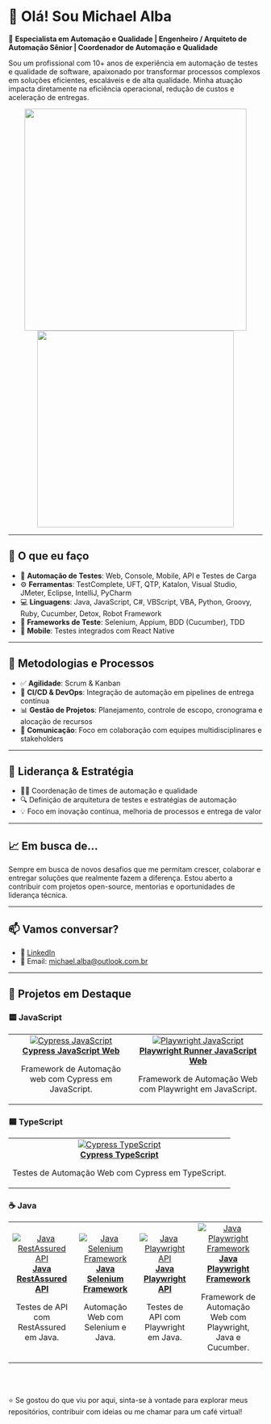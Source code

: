 # 👋 Olá! Sou Michael Alba

🎯 **Especialista em Automação e Qualidade | Engenheiro / Arquiteto de Automação Sênior | Coordenador de Automação e Qualidade**

Sou um profissional com 10+ anos de experiência em automação de testes e qualidade de software, apaixonado por transformar processos complexos em soluções eficientes, escaláveis e de alta qualidade. Minha atuação impacta diretamente na eficiência operacional, redução de custos e aceleração de entregas.

<p align="center">
  <img src="https://github-readme-stats.vercel.app/api?username=MichaelAlba131&show_icons=true&theme=radical&hide_border=true" width="440" />
  <img src="https://github-readme-stats.vercel.app/api/top-langs/?username=MichaelAlba131&layout=compact&theme=radical&hide_border=true" width="390" />
</p>

---

## 💼 O que eu faço

- 🔧 **Automação de Testes**: Web, Console, Mobile, API e Testes de Carga
- ⚙️ **Ferramentas**: TestComplete, UFT, QTP, Katalon, Visual Studio, JMeter, Eclipse, IntelliJ, PyCharm
- 💻 **Linguagens**: Java, JavaScript, C#, VBScript, VBA, Python, Groovy, Ruby, Cucumber, Detox, Robot Framework
- 🧪 **Frameworks de Teste**: Selenium, Appium, BDD (Cucumber), TDD
- 📱 **Mobile**: Testes integrados com React Native

---

## 🚀 Metodologias e Processos

- ✅ **Agilidade**: Scrum & Kanban
- 🧩 **CI/CD & DevOps**: Integração de automação em pipelines de entrega contínua
- 📊 **Gestão de Projetos**: Planejamento, controle de escopo, cronograma e alocação de recursos
- 🤝 **Comunicação**: Foco em colaboração com equipes multidisciplinares e stakeholders

---

## 👥 Liderança & Estratégia

- 👨‍💼 Coordenação de times de automação e qualidade
- 🔍 Definição de arquitetura de testes e estratégias de automação
- 💡 Foco em inovação contínua, melhoria de processos e entrega de valor

---

## 📈 Em busca de…

Sempre em busca de novos desafios que me permitam crescer, colaborar e entregar soluções que realmente fazem a diferença. Estou aberto a contribuir com projetos open-source, mentorias e oportunidades de liderança técnica.

---

## 📫 Vamos conversar?

- 💼 [LinkedIn](https://www.linkedin.com/in/michaelalba131/)
- 📧 Email: michael.alba@outlook.com.br

---

<h2>🚀 Projetos em Destaque</h2>

### 🟨 JavaScript
<table>
  <tr>
    <td align="center">
      <a href="https://github.com/MichaelAlba131/cypress_javascript">
        <img src="https://img.shields.io/badge/Cypress-JavaScript-16ba34?logo=cypress&logoColor=fff&style=for-the-badge" alt="Cypress JavaScript"/><br/>
        <b>Cypress JavaScript Web</b>
      </a>
      <p>Framework de Automação web com Cypress em JavaScript.</p>
    </td>
    <td align="center">
      <a href="https://github.com/MichaelAlba131/javascript_playwright_runner_framework">
      <img src="https://img.shields.io/badge/Playwright-JavaScript-45ba62?logo=playwright&logoColor=fff&style=for-the-badge" alt="Playwright JavaScript"/><br/>
      <b>Playwright Runner JavaScript Web</b>
    </a>
    <p>Framework de Automação Web com Playwright em JavaScript.</p>
  </td>

  </tr>
</table>

### 🟦 TypeScript
<table>
  <tr>
    <td align="center">
      <a href="https://github.com/MichaelAlba131/cypress_typescript">
        <img src="https://img.shields.io/badge/Cypress-TypeScript-3178c6?logo=typescript&logoColor=fff&style=for-the-badge" alt="Cypress TypeScript"/><br/>
        <b>Cypress TypeScript</b>
      </a>
      <p>Testes de Automação Web com Cypress em TypeScript.</p>
    </td>
  </tr>
</table>

### ☕ Java
<table>
  <tr>
    <td align="center">
      <a href="https://github.com/MichaelAlba131/java_restassured_api">
        <img src="https://img.shields.io/badge/RestAssured-Java-f89820?logo=java&logoColor=fff&style=for-the-badge" alt="Java RestAssured API"/><br/>
        <b>Java RestAssured API</b>
      </a>
      <p>Testes de API com RestAssured em Java.</p>
    </td>
    <td align="center">
      <a href="https://github.com/MichaelAlba131/selenium_java_framework">
        <img src="https://img.shields.io/badge/Selenium-Java-43b02a?logo=selenium&logoColor=fff&style=for-the-badge" alt="Java Selenium Framework"/><br/>
        <b>Java Selenium Framework</b>
      </a>
      <p>Automação Web com Selenium e Java.</p>
    </td>
    <td align="center">
      <a href="https://github.com/MichaelAlba131/java_playwright_api">
        <img src="https://img.shields.io/badge/Playwright-Java-6e4cff?logo=playwright&logoColor=fff&style=for-the-badge" alt="Java Playwright API"/><br/>
        <b>Java Playwright API</b>
      </a>
      <p>Testes de API com Playwright em Java.</p>
    </td>
    <td align="center">
      <a href="https://github.com/MichaelAlba131/java_playwright_framework">
        <img src="https://img.shields.io/badge/Playwright-Java-1abc9c?logo=playwright&logoColor=fff&style=for-the-badge" alt="Java Playwright Framework"/><br/>
        <b>Java Playwright Framework</b>
      </a>
      <p>Framework de Automação Web com Playwright, Java e Cucumber.</p>
    </td>

  </tr>
</table>

<br/>
<br/>


⭐ Se gostou do que viu por aqui, sinta-se à vontade para explorar meus repositórios, contribuir com ideias ou me chamar para um café virtual!

